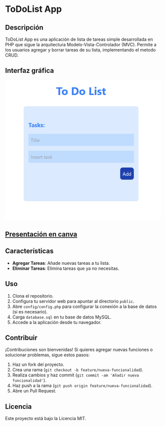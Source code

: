 # ToDoList App

## Descripción

ToDoList App es una aplicación de lista de tareas simple desarrollada en PHP que sigue la arquitectura Modelo-Vista-Controlador (MVC). Permite a los usuarios agregar y borrar tareas de su lista, implementando el metodo CRUD.

## Interfaz gráfica
![Interfaz gráfica](/projectview.png)

## [Presentación en canva](https://www.canva.com/design/DAF74o-9OWc/uUF9bli0YYxaqK8_TaGzDQ/view?utm_content=DAF74o-9OWc&utm_campaign=designshare&utm_medium=link&utm_source=editor)


## Características

- **Agregar Tareas**: Añade nuevas tareas a tu lista.
- **Eliminar Tareas**: Elimina tareas que ya no necesitas.

## Uso

1. Clona el repositorio.
2. Configura tu servidor web para apuntar al directorio `public`.
3. Abre `config/config.php` para configurar la conexión a la base de datos (si es necesario).
4. Carga `database.sql` en tu base de datos MySQL.
5. Accede a la aplicación desde tu navegador.

## Contribuir

¡Contribuciones son bienvenidas! Si quieres agregar nuevas funciones o solucionar problemas, sigue estos pasos:

1. Haz un fork del proyecto.
2. Crea una rama (`git checkout -b feature/nueva-funcionalidad`).
3. Realiza cambios y haz commit (`git commit -am 'Añadir nueva funcionalidad'`).
4. Haz push a la rama (`git push origin feature/nueva-funcionalidad`).
5. Abre un Pull Request.

## Licencia

Este proyecto está bajo la Licencia MIT.

